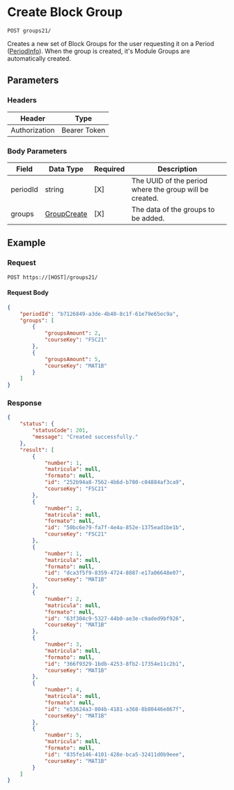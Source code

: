 # Create Block Group

    POST groups21/
    
Creates a new set of Block Groups for the user requesting it on a Period ([PeriodInfo]).
When the group is created, it's Module Groups are automatically created.

## Parameters

### Headers
Header | Type
--- | ---
Authorization | Bearer Token

### Body Parameters

Field | Data Type | Required | Description
--- | --- | --- | ---
periodId | string | [X] | The UUID of the period where the group will be created.
groups | [GroupCreate][] | [X] | The data of the groups to be added.

## Example
### Request

    POST https://[HOST]/groups21/

#### Request Body    
```json
{
    "periodId": "b7126849-a3de-4b40-8c1f-61e79e65ec9a",
    "groups": [
        {
            "groupsAmount": 2,
            "courseKey": "FSC21"
        },
        {
            "groupsAmount": 5,
            "courseKey": "MAT1B"
        }
    ]
}
```

### Response
``` json
{
    "status": {
        "statusCode": 201,
        "message": "Created successfully."
    },
    "result": [
        {
            "number": 1,
            "matricula": null,
            "formato": null,
            "id": "252b94a8-7562-4b6d-b780-c04884af3ca9",
            "courseKey": "FSC21"
        },
        {
            "number": 2,
            "matricula": null,
            "formato": null,
            "id": "50bc6e79-fa7f-4e4a-852e-1375ead1be1b",
            "courseKey": "FSC21"
        },
        {
            "number": 1,
            "matricula": null,
            "formato": null,
            "id": "dca3f5f9-8359-4724-8087-e17a06648e07",
            "courseKey": "MAT1B"
        },
        {
            "number": 2,
            "matricula": null,
            "formato": null,
            "id": "63f304c9-5327-44b0-ae3e-c9aded9bf926",
            "courseKey": "MAT1B"
        },
        {
            "number": 3,
            "matricula": null,
            "formato": null,
            "id": "366f9329-1bdb-4253-8fb2-17354e11c2b1",
            "courseKey": "MAT1B"
        },
        {
            "number": 4,
            "matricula": null,
            "formato": null,
            "id": "e53624a3-804b-4181-a368-8b80446e867f",
            "courseKey": "MAT1B"
        },
        {
            "number": 5,
            "matricula": null,
            "formato": null,
            "id": "835fe146-4101-428e-bca5-32411d0b9eee",
            "courseKey": "MAT1B"
        }
    ]
}
```

[GroupCreate]: /server/api-docs/groups/GroupCreate.md
[PeriodInfo]: /server/api-docs/periods/PeriodInfo.md
